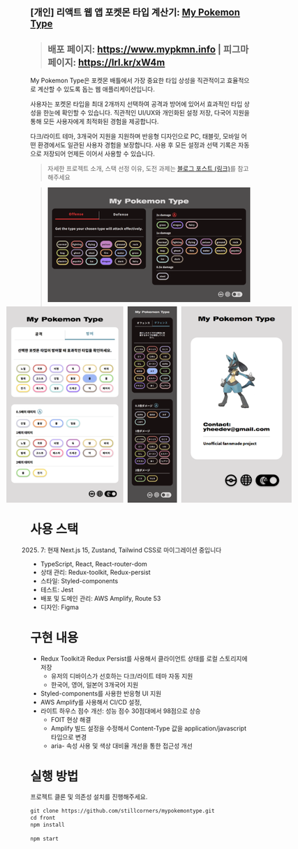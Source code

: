 ## [개인] 리액트 웹 앱 포켓몬 타입 계산기: [My Pokemon Type](https://www.mypkmn.info)

> <aside>

> ## 배포 페이지: https://www.mypkmn.info | 피그마 페이지: https://lrl.kr/xW4m

My Pokemon Type은 포켓몬 배틀에서 가장 중요한 타입 상성을 직관적이고 효율적으로 계산할 수 있도록 돕는 웹 애플리케이션입니다.

사용자는 포켓몬 타입을 최대 2개까지 선택하여 공격과 방어에 있어서 효과적인 타입 상성을 한눈에 확인할 수 있습니다. 직관적인 UI/UX와 개인화된 설정 저장, 다국어 지원을 통해 모든 사용자에게 최적화된 경험을 제공합니다.

다크/라이트 테마, 3개국어 지원을 지원하며 반응형 디자인으로 PC, 태블릿, 모바일 어떤 환경에서도 일관된 사용자 경험을 보장합니다. 사용 후 모든 설정과 선택 기록은 자동으로 저장되어 언제든 이어서 사용할 수 있습니다.

> 자세한 프로젝트 소개, 스택 선정 이유, 도전 과제는 [블로그 포스트 (링크)](https://www.notion.so/stillcorners/21fc7639cb498044bd3ad2ecd7fdbea3#2-%EC%82%AC%EC%9A%A9%ED%95%9C-%EC%8A%A4%ED%83%9D-%EB%B0%8F-%EC%84%A0%EC%A0%95-%EC%9D%B4%EC%9C%A0)를 참고해주세요

> <aside>
> <div style="display: flex; justify-content: center; align-items: center; margin-bottom: 10px;">
> <img src="./public/img/README_png/PC_dark_en.png" width="660px" alt="PC에서 접속한 My Pokemon Type 웹 앱의 다크 모드, 영어, 방어 계산 결과 상태의 스크린샷 이미지">
> </div>
>
> <div style="display: flex; gap: 10px; justify-content: center; align-items: center; margin-bottom: 20px;">
> <img src="./public/img/README_png/iPad_light_kr.png" height="450px" alt="태블릿에서 접속한 My Pokemon Type 웹 앱의 라이트 모드, 한국어, 방어 계산 결과 상태의 스크린샷 이미지">
> <img src="./public/img/README_png/Mobile_dark_jp.png" height="450px" alt="모바일에서 접속한 My Pokemon Type 웹 앱의 다크 모드, 일본어, 방어 계산 결과 상태의 스크린샷 이미지">
> <img src="./public/img/README_png/more_Mobile_light.png" height="450px" alt="모바일에서 접속한 My Pokemon Type 웹 앱의 다크 모드, MORE 페이지의 스크린샷 이미지">
> </div>
> </aside>

# 사용 스택

2025. 7: 현재 Next.js 15, Zustand, Tailwind CSS로 마이그레이션 중입니다

- TypeScript, React, React-router-dom
- 상태 관리: Redux-toolkit, Redux-persist
- 스타일: Styled-components
- 테스트: Jest
- 배포 및 도메인 관리: AWS Amplify, Route 53
- 디자인: Figma

# 구현 내용

- Redux Toolkit과 Redux Persist를 사용해서 클라이언트 상태를 로컬 스토리지에 저장
  - 유저의 디바이스가 선호하는 다크/라이트 테마 자동 지원
  - 한국어, 영어, 일본어 3개국어 지원
- Styled-components를 사용한 반응형 UI 지원
- AWS Amplify를 사용해서 CI/CD 설정,
- 라이트 하우스 점수 개선: 성능 점수 30점대에서 98점으로 상승
  - FOIT 현상 해결
  - Amplify 빌드 설정을 수정해서 Content-Type 값을 application/javascript 타입으로 변경
  - aria- 속성 사용 및 색상 대비율 개선을 통한 접근성 개선

# 실행 방법

프로젝트 클론 및 의존성 설치를 진행해주세요.

```
git clone https://github.com/stillcorners/mypokemontype.git
cd front
npm install

npm start
```
